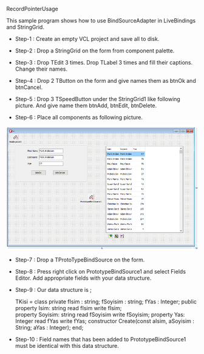 RecordPointerUsage

This sample program shows how to use BindSourceAdapter in LiveBindings and StringGrid.

 - Step-1 : Create an empty VCL project and save all to disk.
 - Step-2 : Drop a StringGrid on the form from component palette.
 - Step-3 : Drop TEdit 3 times. Drop TLabel 3 times and fill their captions. Change their names. 
 - Step-4 : Drop 2 TButton on the form and give names them as btnOk and btnCancel.
 - Step-5 : Drop 3 TSpeedButton under the StringGrid1 like following picture. And give name them btnAdd, btnEdit, btnDelete.

 - Step-6 : Place all components as following picture.

![Screen view](https://raw.githubusercontent.com/mozpinar/BindSourceSample/master/MainFormPic.png "Screen view")

 - Step-7 : Drop a TProtoTypeBindSource on the form.

 - Step-8 : Press right click on PrototypeBindSource1 and select Fields Editor. Add appropriate fields with your data structure.
 - Step-9 : Our data structure is ;
  
    TKisi = class
    private
      fIsim : string;
      fSoyisim : string;
      fYas : Integer;
    public
      property Isim: string read fIsim write fIsim;    
      property Soyisim: string read fSoyisim write fSoyisim;
      property Yas: Integer read fYas write fYas;
      constructor Create(const aIsim, aSoyisim : String; aYas : Integer);
    end;
  
 - Step-10 : Field names that has been added to PrototypeBindSource1 must be identical with this data structure.  
  

